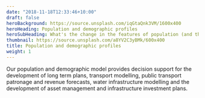 ```yaml
---
date: "2018-11-18T12:33:46+10:00"
draft: false
heroBackground: https://source.unsplash.com/iqGtaQnk3VM/1600x400
heroHeading: Population and demographic profiles
heroSubHeading: What's the change in the features of population (and their demand) in the next 10, 20, 30 years?
thumbnail: https://source.unsplash.com/a8YV2C3yBMk/600x400
title: Population and demographic profiles
weight: 1
---
```


Our population and demographic model provides decision support for the development of long term plans, transport modelling, public transport patronage and revenue forecasts, water infrastructure modelling and the development of asset management and infrastructure investment plans.